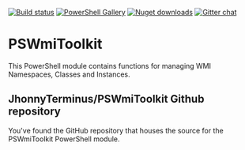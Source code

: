 [![Build status][appveyor-badge]][appveyor-build]
[![PowerShell Gallery][psgallery-badge]][psgallery]
[![Nuget downloads][nuget-badge]][nuget]
[![Gitter chat][gitter-badge]][gitter]

# PSWmiToolkit

This PowerShell module contains functions for managing WMI Namespaces, Classes and Instances.

## JhonnyTerminus/PSWmiToolkit Github repository

You've found the GitHub repository that houses the source for the PSWmiToolkit PowerShell module.

[appveyor-badge]: https://ci.appveyor.com/api/projects/status/yjy4jgdwotlx9n9s?svg=true
[appveyor-build]: https://ci.appveyor.com/project/JhonnyTerminus/pswmitoolkit
[psgallery-badge]: https://img.shields.io/powershellgallery/dt/PSWmiToolKit.svg
[psgallery]: https://www.powershellgallery.com/packages/PSWmiToolKit
[nuget-badge]: https://img.shields.io/nuget/dt/PSWmiToolKit.svg
[nuget]: https://www.nuget.org/packages/PSWmiToolKit/
[gitter-badge]: https://badges.gitter.im/PSWmiToolKit.svg
[gitter]: https://gitter.im/PSWmiToolKit/Lobby
